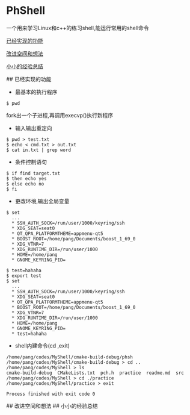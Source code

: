 # PhShell

一个用来学习Linux和c++的练习shell,能运行常用的shell命令

[已经实现的功能](#t1 )

<a href="#t2">改进空间和想法</a>

<a href="#t3">小小的经验总结</a>

<a id="t1"/>
## 已经实现的功能  

 - 最基本的执行程序
```
$ pwd
```
   fork出一个子进程,再调用execvp()执行新程序
 
 -  输入输出重定向
```
$ pwd > test.txt
$ echo < cmd.txt > out.txt
$ cat in.txt | grep word
```

 -  条件控制语句
```
$ if find target.txt
$ then echo yes
$ else echo no
$ fi
```

 -  更改环境,输出全局变量
```
$ set
  ...
  * SSH_AUTH_SOCK=/run/user/1000/keyring/ssh
  * XDG_SEAT=seat0
  * QT_QPA_PLATFORMTHEME=appmenu-qt5
  * BOOST_ROOT=/home/pang/Documents/boost_1_69_0
  * XDG_VTNR=7
  * XDG_RUNTIME_DIR=/run/user/1000
  * HOME=/home/pang
  * GNOME_KEYRING_PID=
  
$ test=hahaha
$ export test
$ set
  ...
  * SSH_AUTH_SOCK=/run/user/1000/keyring/ssh
  * XDG_SEAT=seat0
  * QT_QPA_PLATFORMTHEME=appmenu-qt5
  * BOOST_ROOT=/home/pang/Documents/boost_1_69_0
  * XDG_VTNR=7
  * XDG_RUNTIME_DIR=/run/user/1000
  * HOME=/home/pang
  * GNOME_KEYRING_PID=
  * test=hahaha

```

 - shell内建命令(cd ,exit)
```
/home/pang/codes/MyShell/cmake-build-debug/phsh
/home/pang/codes/MyShell/cmake-build-debug > cd ..
/home/pang/codes/MyShell > ls
cmake-build-debug  CMakeLists.txt  pch.h  practice  readme.md  src
/home/pang/codes/MyShell > cd ./practice
/home/pang/codes/MyShell/practice > exit

Process finished with exit code 0

```

<a id="t2"/>
## 改进空间和想法


<a id="t3"/>
## 小小的经验总结